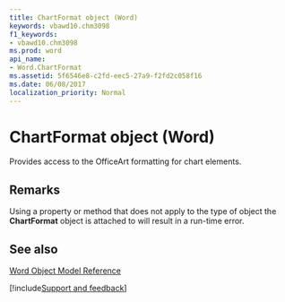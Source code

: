 ```yaml
---
title: ChartFormat object (Word)
keywords: vbawd10.chm3098
f1_keywords:
- vbawd10.chm3098
ms.prod: word
api_name:
- Word.ChartFormat
ms.assetid: 5f6546e8-c2fd-eec5-27a9-f2fd2c058f16
ms.date: 06/08/2017
localization_priority: Normal
---
```



# ChartFormat object (Word)

Provides access to the OfficeArt formatting for chart elements. 


## Remarks

Using a property or method that does not apply to the type of object the  **ChartFormat** object is attached to will result in a run-time error.


## See also



[Word Object Model Reference](overview/Word/object-model.md)

[!include[Support and feedback](~/includes/feedback-boilerplate.md)]